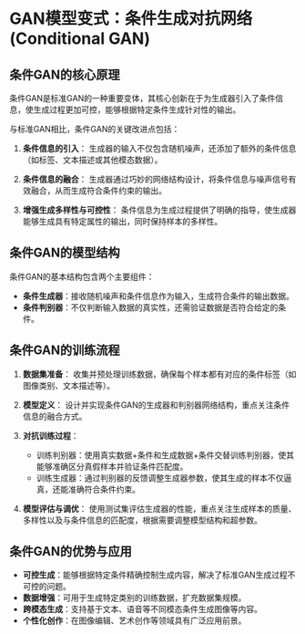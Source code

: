 # GAN模型变式：条件生成对抗网络(Conditional GAN)

## 条件GAN的核心原理
条件GAN是标准GAN的一种重要变体，其核心创新在于为生成器引入了条件信息，使生成过程更加可控，能够根据特定条件生成针对性的输出。

与标准GAN相比，条件GAN的关键改进点包括：

1. **条件信息的引入**：
   生成器的输入不仅包含随机噪声，还添加了额外的条件信息（如标签、文本描述或其他模态数据）。

2. **条件信息的融合**：
   生成器通过巧妙的网络结构设计，将条件信息与噪声信号有效融合，从而生成符合条件约束的输出。

3. **增强生成多样性与可控性**：
   条件信息为生成过程提供了明确的指导，使生成器能够生成具有特定属性的输出，同时保持样本的多样性。

## 条件GAN的模型结构
条件GAN的基本结构包含两个主要组件：

- **条件生成器**：接收随机噪声和条件信息作为输入，生成符合条件的输出数据。
- **条件判别器**：不仅判断输入数据的真实性，还需验证数据是否符合给定的条件。

## 条件GAN的训练流程
1. **数据集准备**：
   收集并预处理训练数据，确保每个样本都有对应的条件标签（如图像类别、文本描述等）。

2. **模型定义**：
   设计并实现条件GAN的生成器和判别器网络结构，重点关注条件信息的融合方式。

3. **对抗训练过程**：
   - 训练判别器：使用真实数据+条件和生成数据+条件交替训练判别器，使其能够准确区分真假样本并验证条件匹配度。
   - 训练生成器：通过判别器的反馈调整生成器参数，使其生成的样本不仅逼真，还能准确符合条件约束。

4. **模型评估与调优**：
   使用测试集评估生成器的性能，重点关注生成样本的质量、多样性以及与条件信息的匹配度，根据需要调整模型结构和超参数。

## 条件GAN的优势与应用
- **可控生成**：能够根据特定条件精确控制生成内容，解决了标准GAN生成过程不可控的问题。
- **数据增强**：可用于生成特定类别的训练数据，扩充数据集规模。
- **跨模态生成**：支持基于文本、语音等不同模态条件生成图像等内容。
- **个性化创作**：在图像编辑、艺术创作等领域具有广泛应用前景。